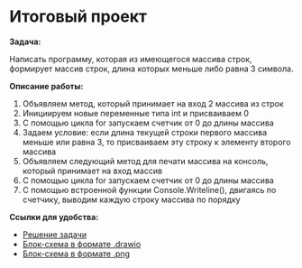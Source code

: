 # Итоговый проект

**Задача:**

Написать программу, которая из имеющегося массива строк, формирует массив строк, длина которых меньше либо равна 3 символа. 

**Описание работы:**

1. Объявляем метод, который принимает на вход 2 массива из строк
2. Инициируем новые переменные типа int и присваиваем 0
3. С помощью цикла for запускаем счетчик от 0 до длины массива
4. Задаем условие: если длина текущей строки первого массива меньше или равна 3, то присваиваем эту строку к элементу второго массива
5. Объявляем следующий метод для печати массива на консоль, который принимает на вход массив 
6. С помощью цикла for запускаем счетчик от 0 до длины массива
7. С помощью встроенной функции Console.Writeline(), двигаясь по счетчику, выводим каждую строку массива по порядку


**Ссылки для удобства:**

* [Решение задачи](task/Program.cs)
* [Блок-схема в формате .drawio](task/diagram.drawio)
* [Блок-схема в формате .png](task/diagram.png)
